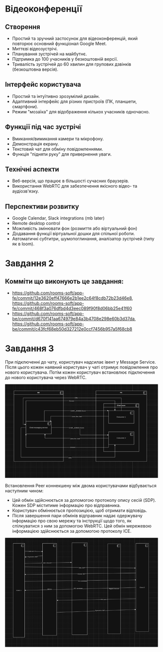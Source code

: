 # Відеоконференції

## Створення
- Простий та зручний застосунок для відеоконференцій, який повторює основний функціонал Google Meet.
- Миттєві відеозустрічі.
- Планування зустрічей на майбутнє.
- Підтримка до 100 учасників у безкоштовній версії.
- Тривалість зустрічей до 60 хвилин для групових дзвінків (безкоштовна версія).

## Інтерфейс користувача
- Простий та інтуїтивно зрозумілий дизайн.
- Адаптивний інтерфейс для різних пристроїв (ПК, планшети, смартфони).
- Режим "мозаїка" для відображення кількох учасників одночасно.

## Функції під час зустрічі
- Вмикання/вимикання камери та мікрофону.
- Демонстрація екрану.
- Текстовий чат для обміну повідомленнями.
- Функція "підняти руку" для привернення уваги.

## Технічні аспекти
- Веб-версія, що працює в більшості сучасних браузерів.
- Використання WebRTC для забезпечення якісного відео- та аудіозв'язку.

## Перспективи розвитку
- Google Calendar, Slack integrations (mb later)
- Remote desktop control
- Можливість змінювати фон (розмиття або віртуальний фон)
- Додавання функції віртуальної дошки для спільної роботи.
- Автоматичні субтитри, шумопоглинання, аналізатор зустрічей (типу як в loom).

# Завдання 2
## Комміти що виконують це завдання:
- https://github.com/rooms-soft/app-fe/commit/12e3620eff47666e2b1ee2c64f8cdb72b23d46e8, 
https://github.com/rooms-soft/app-fe/commit/468f3a076dfbd4d3eec089f90f8d06bb25e41f60
- https://github.com/rooms-soft/app-be/commit/d670f141aa674979e84a3b4708e298e60b3d37da,
https://github.com/rooms-soft/app-be/commit/c43fcf68eb50d327212e0ccf7456b957a5f68cb8

# Завдання 3
При підключенні до чату, користувач надсилає івент у Message Service. 
Після цього кожен наявний користувач у чаті отримує повідомлення про нового користувача.
Потім кожен користувач встановлює підключення до нового користувача через WebRTC.

![components-diagram.png](img/components-diagram.png)

Встановлення Peer коннекшену між двома користувачами відбувається наступним чином:
- Цей обмін здійснюється за допомогою протоколу опису сесій (SDP). 
Кожен SDP міститиме інформацію про відправника.
- Користувач обмінюється пропозицією, щоб отримати відповідь.
- Після завершення пари обмінів відправник надає одержувачу інформацію про свою мережу 
та інструкції щодо того, як спілкуватися з ним за допомогою WebRTC. 
Цей обмін мережевою інформацією здійснюється за допомогою протоколу ICE.

![web-rtc-diagram.png](img/web-rtc-diagram.png)